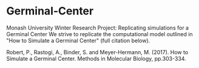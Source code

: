# Germinal-Center
Monash University Winter Research Project: Replicating simulations for a Germinal Center
We strive to replicate the computational model outlined in "How to Simulate a Germinal Center" (full citation below).


Robert, P., Rastogi, A., Binder, S. and Meyer-Hermann, M. (2017). How to Simulate a Germinal Center. Methods in Molecular Biology, pp.303-334.
